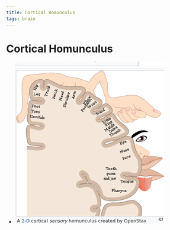 ```yaml
---
title: Cortical Homunculus
tags: brain
---
```


# Cortical Homunculus
- ![im](assets/Pasted%20Image%2020220509154234.png)
























































